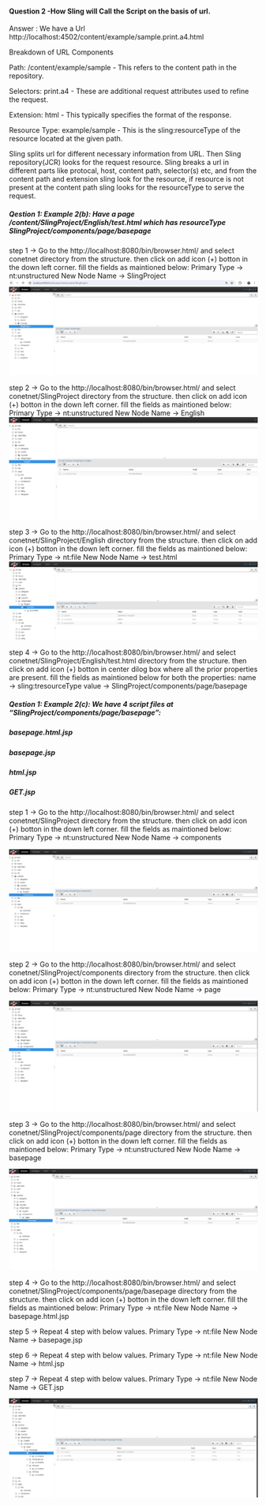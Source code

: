 #### Question 2 -How Sling will Call the Script on the basis of url.
Answer :
We have a Url http://localhost:4502/content/example/sample.print.a4.html

Breakdown of URL Components

Path: /content/example/sample - This refers to the content path in the repository.

Selectors: print.a4 - These are additional request attributes used to refine the request.

Extension: html - This typically specifies the format of the response.

Resource Type: example/sample - This is the sling:resourceType of the resource located at the given path.

Sling splits url for different necessary information from URL. Then Sling repository(JCR) looks for the request resource.
Sling breaks a url in different parts like protocal, host, content path, selector(s) etc, and from the content path and extension sling look for the resource, if resource is not present at the
content path sling looks for the resourceType to serve the request.

##### Qestion 1: Example 2(b): Have a page /content/SlingProject/English/test.html which has resourceType    SlingProject/components/page/basepage

step 1 -> Go to the http://localhost:8080/bin/browser.html/ and select conetnet directory from the structure. then click on add icon (+) botton in the down left corner.
fill the fields as maintioned below:
Primary Type -> nt:unstructured
New Node Name -> SlingProject
![img_3.png](img_3.png)

step 2 -> Go to the http://localhost:8080/bin/browser.html/ and select conetnet/SlingProject directory from the structure. then click on add icon (+) botton in the down left corner.
fill the fields as maintioned below:
Primary Type -> nt:unstructured
New Node Name -> English
![img_4.png](img_4.png)

step 3 -> Go to the http://localhost:8080/bin/browser.html/ and select conetnet/SlingProject/English directory from the structure. then click on add icon (+) botton in the down left corner.
fill the fields as maintioned below:
Primary Type -> nt:file
New Node Name -> test.html
![img_5.png](img_5.png)

step 4 -> Go to the http://localhost:8080/bin/browser.html/ and select conetnet/SlingProject/English/test.html directory from the structure. then click on add icon (+) botton in center dilog box where all the prior properties are present.
fill the fields as maintioned below for both the properties:
name -> sling:tresourceType
value -> SlingProject/components/page/basepage


##### Qestion 1: Example 2(c): We have 4 script files at “SlingProject/components/page/basepage”:

##### basepage.html.jsp

##### basepage.jsp

##### html.jsp

##### GET.jsp

step 1 -> Go to the http://localhost:8080/bin/browser.html/ and select conetnet/SlingProject directory from the structure. then click on add icon (+) botton in the down left corner.
fill the fields as maintioned below:
Primary Type -> nt:unstructured
New Node Name -> components

![img_6.png](img_6.png)

step 2 -> Go to the http://localhost:8080/bin/browser.html/ and select conetnet/SlingProject/components directory from the structure. then click on add icon (+) botton in the down left corner.
fill the fields as maintioned below:
Primary Type -> nt:unstructured
New Node Name -> page

![img_7.png](img_7.png)

step 3 -> Go to the http://localhost:8080/bin/browser.html/ and select conetnet/SlingProject/components/page directory from the structure. then click on add icon (+) botton in the down left corner.
fill the fields as maintioned below:
Primary Type -> nt:unstructured
New Node Name -> basepage

![img_8.png](img_8.png)

step 4 -> Go to the http://localhost:8080/bin/browser.html/ and select conetnet/SlingProject/components/page/basepage directory from the structure. then click on add icon (+) botton in the down left corner.
fill the fields as maintioned below:
Primary Type -> nt:file
New Node Name -> basepage.html.jsp

step 5 -> Repeat 4 step with below values.
Primary Type -> nt:file
New Node Name -> basepage.jsp

step 6 -> Repeat 4 step with below values.
Primary Type -> nt:file
New Node Name -> html.jsp

step 7 -> Repeat 4 step with below values.
Primary Type -> nt:file
New Node Name -> GET.jsp

![img_9.png](img_9.png)